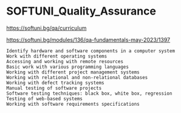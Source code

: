 # SOFTUNI_Quality_Assurance

https://softuni.bg/qa/curriculum

https://softuni.bg/modules/136/qa-fundamentals-may-2023/1397

    Identify hardware and software components in a computer system
    Work with different operating systems
    Accessing and working with remote resources
    Basic work with various programming languages
    Working with different project management systems
    Working with relational and non-relational databases
    Working with defect tracking systems
    Manual testing of software projects
    Software testing techniques: black box, white box, regression
    Testing of web-based systems
    Working with software requirements specifications
